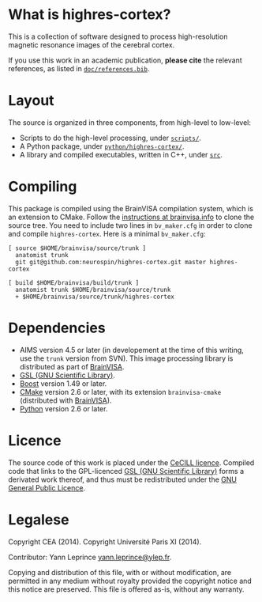 # What is highres-cortex?

This is a collection of software designed to process high-resolution magnetic resonance images of the cerebral cortex.

If you use this work in an academic publication, **please cite** the relevant references, as listed in [`doc/references.bib`](doc/references.bib).


# Layout

The source is organized in three components, from high-level to low-level:

  - Scripts to do the high-level processing, under [`scripts/`](scripts/).
  - A Python package, under [`python/highres-cortex/`](python/highres-cortex/).
  - A library and compiled executables, written in C++, under [`src`](src/).


# Compiling

This package is compiled using the BrainVISA compilation system, which is an extension to CMake. Follow the [instructions at brainvisa.info](http://brainvisa.info/repository.html#use_brainvisa_sources) to clone the source tree. You need to include two lines in `bv_maker.cfg` in order to clone and compile `highres-cortex`. Here is a minimal `bv_maker.cfg`:

    [ source $HOME/brainvisa/source/trunk ]
      anatomist trunk
      git git@github.com:neurospin/highres-cortex.git master highres-cortex

    [ build $HOME/brainvisa/build/trunk ]
      anatomist trunk $HOME/brainvisa/source/trunk
      + $HOME/brainvisa/source/trunk/highres-cortex


# Dependencies

  - AIMS version 4.5 or later (in developement at the time of this writing, use the `trunk` version from SVN). This image processing library is distributed as part of [BrainVISA](http://brainvisa.info/).
  - [GSL (GNU Scientific Library)](http://www.gnu.org/software/gsl/).
  - [Boost](http://www.boost.org/) version 1.49 or later.
  - [CMake](http://www.cmake.org/) version 2.6 or later, with its extension `brainvisa-cmake` (distributed with [BrainVISA](http://brainvisa.info/)).
  - [Python](https://www.python.org/) version 2.6 or later.


# Licence

The source code of this work is placed under the [CeCILL licence](LICENCE.CeCILL.txt). Compiled code that links to the GPL-licenced [GSL (GNU Scientific Library)](http://www.gnu.org/software/gsl/) forms a derivated work thereof, and thus must be redistributed under the [GNU General Public Licence](LICENCE.GPLv3.txt).


# Legalese

Copyright CEA (2014).
Copyright Université Paris XI (2014).

Contributor: Yann Leprince <yann.leprince@ylep.fr>.

Copying and distribution of this file, with or without modification, are permitted in any medium without royalty provided the copyright notice and this notice are preserved. This file is offered as-is, without any warranty.

